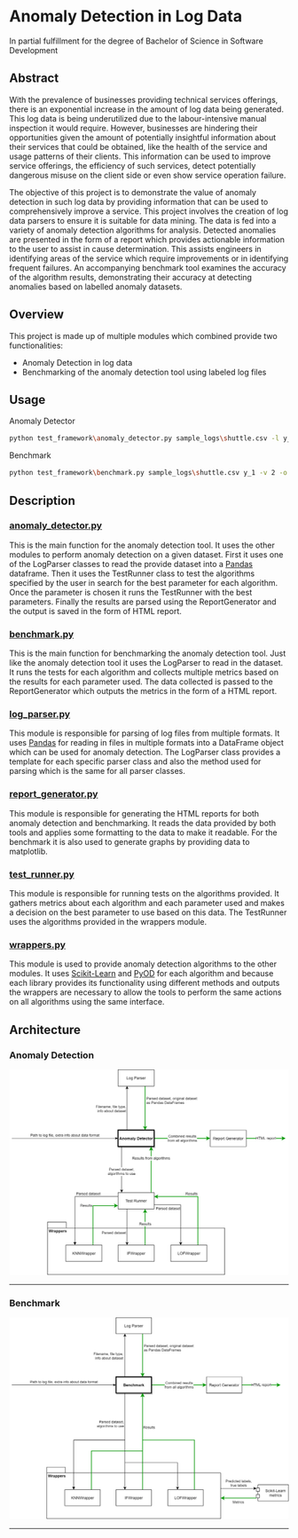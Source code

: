 # Anomaly Detection in Log Data
In partial fulfillment for the degree of Bachelor of Science in Software Development

## Abstract
With the prevalence of businesses providing technical services offerings, there is an exponential increase in the amount of log data being generated. This log data is being underutilized due to the labour-intensive manual inspection it would require. However, businesses are hindering their opportunities given the amount of potentially insightful information about their services that could be obtained, like the health of the service and usage patterns of their clients. This information can be used to improve service offerings, the efficiency of such services, detect potentially dangerous misuse on the client side or even show service operation failure. 

The objective of this project is to demonstrate the value of anomaly detection in such log data by providing information that can be used to comprehensively improve a service. This project involves the creation of log data parsers to ensure it is suitable for data mining. The data is fed into a variety of anomaly detection algorithms for analysis. Detected anomalies are presented in the form of a report which provides actionable information to the user to assist in cause determination. This assists engineers in identifying areas of the service which require improvements or in identifying frequent failures. An accompanying benchmark tool examines the accuracy of the algorithm results, demonstrating their accuracy at detecting anomalies based on labelled anomaly datasets.

## Overview
This project is made up of multiple modules which combined provide two functionalities:
- Anomaly Detection in log data
- Benchmarking of the anomaly detection tool using labeled log files

## Usage
Anomaly Detector
```bash
python test_framework\anomaly_detector.py sample_logs\shuttle.csv -l y_1 -v 2 -o sample_results\shuttle\anomaly
```

Benchmark
```bash
python test_framework\benchmark.py sample_logs\shuttle.csv y_1 -v 2 -o sample_results\shuttle\benchmark
```

## Description
### [anomaly_detector.py](test_framework/anomaly_detector.py)
This is the main function for the anomaly detection tool. It uses the other modules to perform anomaly detection on a given dataset. 
First it uses one of the LogParser classes to read the provide dataset into a [Pandas](https://pandas.pydata.org/pandas-docs/stable/index.html) dataframe. Then it uses the TestRunner class to test the algorithms specified by the user in search for the best parameter for each algorithm. Once the parameter is chosen it runs the TestRunner with the best parameters. Finally the results are parsed using the ReportGenerator and the output is saved in the form of HTML report.

### [benchmark.py](test_framework/benchmark.py)
This is the main function for benchmarking the anomaly detection tool. Just like the anomaly detection tool it uses the LogParser to read in the dataset. It runs the tests for each algorithm and collects multiple metrics based on the results for each parameter used. The data collected is passed to the ReportGenerator which outputs the metrics in the form of a HTML report.

### [log_parser.py](test_framework/log_parser.py)
This module is responsible for parsing of log files from multiple formats. It uses [Pandas](https://pandas.pydata.org/pandas-docs/stable/index.html) for reading in files in multiple formats into a DataFrame object which can be used for anomaly detection. The LogParser class provides a template for each specific parser class and also the method used for parsing which is the same for all parser classes.

### [report_generator.py](test_framework/report_generator.py)
This module is responsible for generating the HTML reports for both anomaly detection and benchmarking. It reads the data provided by both tools and applies some formatting to the data to make it readable. For the benchmark it is also used to generate graphs by providing data to matplotlib.

### [test_runner.py](test_framework/test_runner.py)
This module is responsible for running tests on the algorithms provided. It gathers metrics about each algorithm and each parameter used and makes a decision on the best parameter to use based on this data. The TestRunner uses the algorithms provided in the wrappers module.

### [wrappers.py](test_framework/wrappers.py)
This module is used to provide anomaly detection algorithms to the other modules. It uses [Scikit-Learn](https://scikit-learn.org/) and [PyOD](https://pyod.readthedocs.io/en/latest/) for each algorithm and because each library provides its functionality using different methods and outputs the wrappers are necessary to allow the tools to perform the same actions on all algorithms using the same interface.

## Architecture
### Anomaly Detection
![Architecture Diagram](arch_diagram.png)
***
### Benchmark
![Benchmark Architecture Diagram](benchmark_arch_diagram.png)
***
